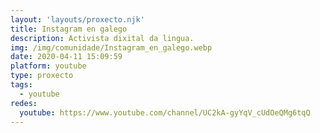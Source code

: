 ```yaml
---
layout: 'layouts/proxecto.njk'
title: Instagram en galego
description: Activista dixital da lingua.
img: /img/comunidade/Instagram_en_galego.webp
date: 2020-04-11 15:09:59
platform: youtube
type: proxecto
tags:
  - youtube
redes:
  youtube: https://www.youtube.com/channel/UC2kA-gyYqV_cUdOeQMg6tqQ
---
```

